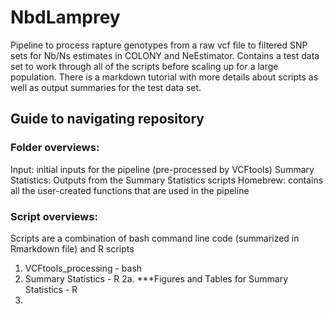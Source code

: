 # NbdLamprey
Pipeline to process rapture genotypes from a raw vcf file to filtered SNP sets for Nb/Ns estimates in COLONY and NeEstimator. Contains a test data set to work through all of the scripts before scaling up for a large population. There is a markdown tutorial with more details about scripts as well as output summaries for the test data set.

## Guide to navigating repository
### Folder overviews:
Input: initial inputs for the pipeline (pre-processed by VCFtools)
Summary Statistics: Outputs from the Summary Statistics scripts
Homebrew: contains all the user-created functions that are used in the pipeline


### Script overviews:
Scripts are a combination of bash command line code (summarized in Rmarkdown file) and R scripts
1. VCFtools_processing - bash
2. Summary Statistics - R
2a. ***Figures and Tables for Summary Statistics - R
3. 

